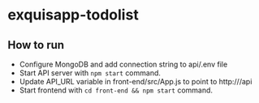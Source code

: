 # exquisapp-todolist

## How to run
- Configure MongoDB and add connection string to api/.env file
- Start API server with `npm start` command.
- Update API_URL variable in front-end/src/App.js to point to http://<server-path>/api
- Start frontend with `cd front-end && npm start` command.
